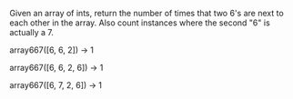 Given an array of ints, return the number of times that two 6's are next to each other in the array. Also count instances where the second "6" is actually a 7.

array667([6, 6, 2]) → 1

array667([6, 6, 2, 6]) → 1

array667([6, 7, 2, 6]) → 1
